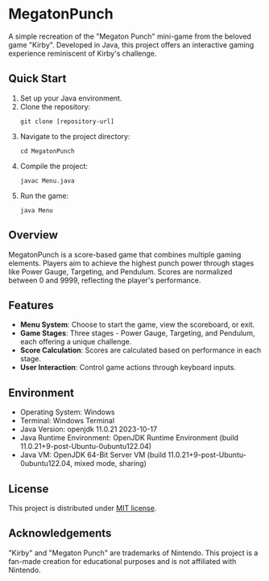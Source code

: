 # MegatonPunch

A simple recreation of the "Megaton Punch" mini-game from the beloved game "Kirby". Developed in Java, this project offers an interactive gaming experience reminiscent of Kirby's challenge.

## Quick Start
1. Set up your Java environment.
2. Clone the repository:
   ```
   git clone [repository-url]
   ```
3. Navigate to the project directory:
   ```
   cd MegatonPunch
   ```
4. Compile the project:
   ```
   javac Menu.java
   ```
5. Run the game:
   ```
   java Menu
   ```

## Overview
MegatonPunch is a score-based game that combines multiple gaming elements. Players aim to achieve the highest punch power through stages like Power Gauge, Targeting, and Pendulum. Scores are normalized between 0 and 9999, reflecting the player's performance.

## Features
- **Menu System**: Choose to start the game, view the scoreboard, or exit.
- **Game Stages**: Three stages - Power Gauge, Targeting, and Pendulum, each offering a unique challenge.
- **Score Calculation**: Scores are calculated based on performance in each stage.
- **User Interaction**: Control game actions through keyboard inputs.

## Environment
- Operating System: Windows
- Terminal: Windows Terminal
- Java Version: openjdk 11.0.21 2023-10-17
- Java Runtime Environment: OpenJDK Runtime Environment (build 11.0.21+9-post-Ubuntu-0ubuntu122.04)
- Java VM: OpenJDK 64-Bit Server VM (build 11.0.21+9-post-Ubuntu-0ubuntu122.04, mixed mode, sharing)

## License
This project is distributed under [MIT license](./LICENSE).

## Acknowledgements
"Kirby" and "Megaton Punch" are trademarks of Nintendo. This project is a fan-made creation for educational purposes and is not affiliated with Nintendo.
